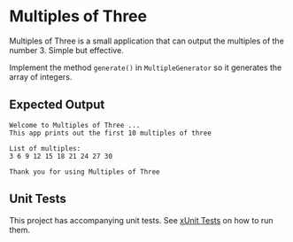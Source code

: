 # Multiples of Three

Multiples of Three is a small application that can output the multiples of the number 3. Simple but effective.

Implement the method `generate()` in `MultipleGenerator` so it generates the array of integers.

## Expected Output

```text
Welcome to Multiples of Three ...
This app prints out the first 10 multiples of three

List of multiples:
3 6 9 12 15 18 21 24 27 30

Thank you for using Multiples of Three
```

## Unit Tests

This project has accompanying unit tests. See [xUnit Tests](/README.md#xunit-tests) on how to run them.
